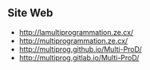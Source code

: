 ## Site Web ##
- http://lamultiprogrammation.ze.cx/
- http://multiprogrammation.ze.cx/
- http://multiprog.github.io/Multi-ProD/
- http://multiprog.gitlab.io/Multi-ProD/
